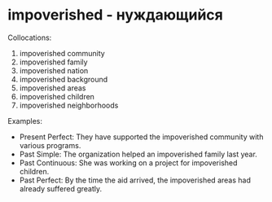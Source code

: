 # impoverished - нуждающийся

Collocations:

1. impoverished community
2. impoverished family
3. impoverished nation
4. impoverished background
5. impoverished areas
6. impoverished children
7. impoverished neighborhoods

Examples:

- Present Perfect: They have supported the impoverished community with various programs.
- Past Simple: The organization helped an impoverished family last year.
- Past Continuous: She was working on a project for impoverished children.
- Past Perfect: By the time the aid arrived, the impoverished areas had already suffered greatly.
